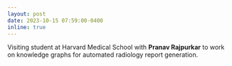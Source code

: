 ```yaml
---
layout: post
date: 2023-10-15 07:59:00-0400
inline: true
---
```


Visiting student at Harvard Medical School with **Pranav Rajpurkar** to work on knowledge graphs for automated radiology report generation.